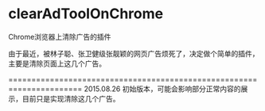 # clearAdToolOnChrome
Chrome浏览器上清除广告的插件

由于最近，被林子聪、张卫健级张靓颖的网页广告烦死了，决定做个简单的插件，主要是清除页面上这几个广告。

======================================================================
2015.08.26
初始版本，可能会影响部分正常内容的展示，目前只是实现清除这几个广告。
